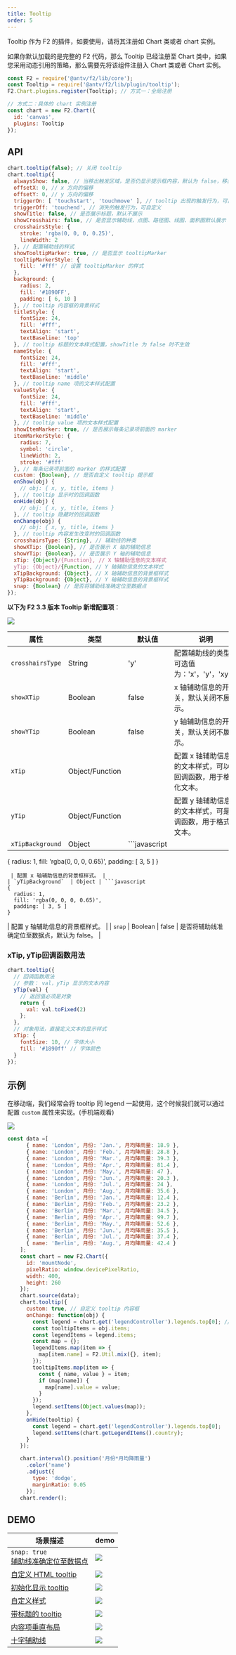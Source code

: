 ```yaml
---
title: Tooltip
order: 5
---
```


Tooltip 作为 F2 的插件，如要使用，请将其注册如 Chart 类或者 chart 实例。

如果你默认加载的是完整的 F2 代码，那么 Tooltip 已经注册至 Chart 类中，如果您采用动态引用的策略，那么需要先将该组件注册入 Chart 类或者 Chart 实例。

```javascript
const F2 = require('@antv/f2/lib/core');
const Tooltip = require('@antv/f2/lib/plugin/tooltip');
F2.Chart.plugins.register(Tooltip); // 方式一：全局注册

// 方式二：具体的 chart 实例注册
const chart = new F2.Chart({
  id: 'canvas',
  plugins: Tooltip
});
```

## API

```javascript
chart.tooltip(false); // 关闭 tooltip
chart.tooltip({
  alwaysShow: false, // 当移出触发区域，是否仍显示提示框内容，默认为 false，移出触发区域 tooltip 消失，设置为 true 可以保证一直显示提示框内容
  offsetX: 0, // x 方向的偏移
  offsetY: 0, // y 方向的偏移
  triggerOn: [ 'touchstart', 'touchmove' ], // tooltip 出现的触发行为，可自定义，用法同 legend 的 triggerOn
  triggerOff: 'touchend', // 消失的触发行为，可自定义
  showTitle: false, // 是否展示标题，默认不展示
  showCrosshairs: false, // 是否显示辅助线，点图、路径图、线图、面积图默认展示
  crosshairsStyle: {
    stroke: 'rgba(0, 0, 0, 0.25)',
    lineWidth: 2
  }, // 配置辅助线的样式
  showTooltipMarker: true, // 是否显示 tooltipMarker
  tooltipMarkerStyle: {
    fill: '#fff' // 设置 tooltipMarker 的样式
  },
  background: {
    radius: 2,
    fill: '#1890FF',
    padding: [ 6, 10 ]
  }, // tooltip 内容框的背景样式
  titleStyle: {
    fontSize: 24,
    fill: '#fff',
    textAlign: 'start',
    textBaseline: 'top'
  }, // tooltip 标题的文本样式配置，showTitle 为 false 时不生效
  nameStyle: {
    fontSize: 24,
    fill: '#fff',
    textAlign: 'start',
    textBaseline: 'middle'
  }, // tooltip name 项的文本样式配置
  valueStyle: {
    fontSize: 24,
    fill: '#fff',
    textAlign: 'start',
    textBaseline: 'middle'
  }, // tooltip value 项的文本样式配置
  showItemMarker: true, // 是否展示每条记录项前面的 marker
  itemMarkerStyle: {
    radius: 7,
    symbol: 'circle',
    lineWidth: 2,
    stroke: '#fff'
  }, // 每条记录项前面的 marker 的样式配置
  custom: {Boolean}, // 是否自定义 tooltip 提示框
  onShow(obj) {
    // obj: { x, y, title, items }
  }, // tooltip 显示时的回调函数
  onHide(obj) {
    // obj: { x, y, title, items }
  }, // tooltip 隐藏时的回调函数
  onChange(obj) {
    // obj: { x, y, title, items }
  }, // tooltip 内容发生改变时的回调函数
  crosshairsType: {String}, // 辅助线的种类
  showXTip: {Boolean}, // 是否展示 X 轴的辅助信息
  showYTip: {Boolean}, // 是否展示 Y 轴的辅助信息
  xTip: {Object}/{Function}, // X 轴辅助信息的文本样式
  yTip: {Object}/{Function, // Y 轴辅助信息的文本样式
  xTipBackground: {Object}, // X 轴辅助信息的背景框样式
  yTipBackground: {Object}, // Y 轴辅助信息的背景框样式  
  snap: {Boolean} // 是否将辅助线准确定位至数据点
});
```

**以下为 F2 3.3 版本 Tooltip 新增配置项**：

![](https://cdn.nlark.com/yuque/0/2018/png/98090/1541566891522-57066463-bf66-4b13-9187-56a0680673fb.png#width=375)

| **属性** | **类型** | **默认值** | **说明** |
| --- | --- | --- | --- |
| `crosshairsType`  | String | 'y' | 配置辅助线的类型，可选值为：'x'，'y'，'xy'。 |
| `showXTip`  | Boolean | false | x 轴辅助信息的开关，默认关闭不展示。 |
| `showYTip`  | Boolean | false | y 轴辅助信息的开关，默认关闭不展示。 |
| `xTip`  | Object/Function |  | 配置 x 轴辅助信息的文本样式，可以是回调函数，用于格式化文本。 |
| `yTip`  | Object/Function |  | 配置 y 轴辅助信息的文本样式，可是回调函数，用于格式化文本。 |
| `xTipBackground`  | Object | ```javascript
{
  radius: 1,
  fill: 'rgba(0, 0, 0, 0.65)',
  padding: [ 3, 5 ]
}
```
 | 配置 x 轴辅助信息的背景框样式。 |
| `yTipBackground`  | Object | ```javascript
{
  radius: 1,
  fill: 'rgba(0, 0, 0, 0.65)',
  padding: [ 3, 5 ] 
}
```
 | 配置 y 轴辅助信息的背景框样式。 |
| `snap`  | Boolean | false | 是否将辅助线准确定位至数据点，默认为 false。 |

### xTip, yTip回调函数用法

```javascript
chart.tooltip({
  // 回调函数用法
  // 参数： val，yTip 显示的文本内容
  yTip(val) {
    // 返回值必须是对象
    return {
      val: val.toFixed(2) 
    };
  },
  // 对象用法，直接定义文本的显示样式
  xTip: {
    fontSize: 10, // 字体大小
    fill: '#1890ff' // 字体颜色
  }
});
```


## 示例

在移动端，我们经常会将 tooltip 同 legend 一起使用，这个时候我们就可以通过配置 `custom` 属性来实现。(手机端观看)

![](https://cdn.nlark.com/yuque/0/2018/png/98090/1539849652230-469fa395-6a99-4a41-98a3-3af221bd6d9a.png#width=400)

```javascript
const data =[
      { name: 'London', 月份: 'Jan.', 月均降雨量: 18.9 },
      { name: 'London', 月份: 'Feb.', 月均降雨量: 28.8 },
      { name: 'London', 月份: 'Mar.', 月均降雨量: 39.3 },
      { name: 'London', 月份: 'Apr.', 月均降雨量: 81.4 },
      { name: 'London', 月份: 'May.', 月均降雨量: 47 },
      { name: 'London', 月份: 'Jun.', 月均降雨量: 20.3 },
      { name: 'London', 月份: 'Jul.', 月均降雨量: 24 },
      { name: 'London', 月份: 'Aug.', 月均降雨量: 35.6 },
      { name: 'Berlin', 月份: 'Jan.', 月均降雨量: 12.4 },
      { name: 'Berlin', 月份: 'Feb.', 月均降雨量: 23.2 },
      { name: 'Berlin', 月份: 'Mar.', 月均降雨量: 34.5 },
      { name: 'Berlin', 月份: 'Apr.', 月均降雨量: 99.7 },
      { name: 'Berlin', 月份: 'May.', 月均降雨量: 52.6 },
      { name: 'Berlin', 月份: 'Jun.', 月均降雨量: 35.5 },
      { name: 'Berlin', 月份: 'Jul.', 月均降雨量: 37.4 },
      { name: 'Berlin', 月份: 'Aug.', 月均降雨量: 42.4 }
    ];
    const chart = new F2.Chart({
      id: 'mountNode',
      pixelRatio: window.devicePixelRatio,
      width: 400,
      height: 260
    });
    chart.source(data);
    chart.tooltip({
      custom: true, // 自定义 tooltip 内容框
      onChange: function(obj) {
        const legend = chart.get('legendController').legends.top[0]; // 获取 legend
        const tooltipItems = obj.items;
        const legendItems = legend.items;
        const map = {};
        legendItems.map(item => {
          map[item.name] = F2.Util.mix({}, item);
        });
        tooltipItems.map(item => {
          const { name, value } = item;
          if (map[name]) {
            map[name].value = value;
          }
        });
        legend.setItems(Object.values(map));
      },
      onHide(tooltip) {
        const legend = chart.get('legendController').legends.top[0];
        legend.setItems(chart.getLegendItems().country);
      }
    });

    chart.interval().position('月份*月均降雨量')
      .color('name')
      .adjust({
        type: 'dodge',
        marginRatio: 0.05
      });
    chart.render();
```

## DEMO
| 场景描述 | demo |
| --- | --- |
| `snap: true` <br />[辅助线准确定位至数据点](https://antv.alipay.com/zh-cn/f2/3.x/demo/line/basic.html) | ![](https://cdn.nlark.com/yuque/0/2018/gif/98090/1542203051089-4e610efa-c9bf-4d2a-9dff-ac0866e359d4.gif#width=354) |
| [自定义 HTML tooltip](https://antv.alipay.com/zh-cn/f2/3.x/demo/component/tooltip-custom.html) | ![](https://gw.alipayobjects.com/zos/rmsportal/GXqFyFmzhrVvJeWNSHDL.png#width=) |
| [初始化显示 tooltip](https://antv.alipay.com/zh-cn/f2/3.x/demo/component/tooltip-showTooltip.html) | ![](https://gw.alipayobjects.com/zos/rmsportal/xxBHLpazEZJgfEkSrdZj.png#width=) |
| [自定义样式](https://antv.alipay.com/zh-cn/f2/3.x/demo/component/tooltip-style.html) | ![](https://gw.alipayobjects.com/zos/rmsportal/oLwGTmcnQLqzvfigSwoO.png#width=) |
| [带标题的 tooltip](https://antv.alipay.com/zh-cn/f2/3.x/demo/component/tooltip-showTitle.html) | ![](https://gw.alipayobjects.com/zos/rmsportal/AdLPFtRaMxXIATwBAKKx.png#width=) |
| [内容项垂直布局](https://antv.alipay.com/zh-cn/f2/3.x/demo/component/tooltip-layout.html) | ![](https://gw.alipayobjects.com/zos/rmsportal/tKpCnCjXUrfMaYTPLLnO.png#width=) |
| [十字辅助线](https://antv.alipay.com/zh-cn/f2/3.x/demo/k/basic.html) | ![](https://cdn.nlark.com/yuque/0/2018/png/98090/1541567654558-9af9077c-bd98-472b-8cb8-590602bdf5d9.png#width=354) |


